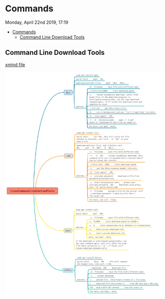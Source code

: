 # Commands
Monday, April 22nd 2019, 17:19


<!-- @import "[TOC]" {cmd="toc" depthFrom=1 depthTo=6 orderedList=false} -->
<!-- code_chunk_output -->

* [Commands](#commands)
	* [Command Line Download Tools](#command-line-download-tools)

<!-- /code_chunk_output -->


## Command Line Download Tools

[xmind file](./assets/LinuxCommandLineDownloadTools.xmind)

![LinuxCommandLineDownloadTools](./assets/LinuxCommandLineDownloadTools.png)

